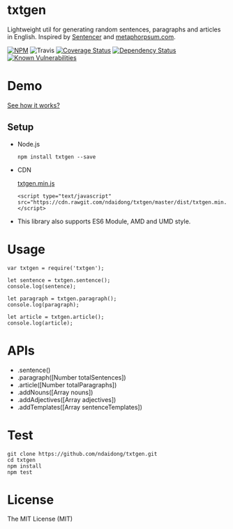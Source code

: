 # txtgen
Lightweight util for generating random sentences, paragraphs and articles in English. Inspired by [Sentencer](https://github.com/kylestetz/Sentencer) and [metaphorpsum.com](http://metaphorpsum.com/).

[![NPM](https://badge.fury.io/js/txtgen.svg)](https://badge.fury.io/js/txtgen)
![Travis](https://travis-ci.org/ndaidong/txtgen.svg?branch=master)
[![Coverage Status](https://coveralls.io/repos/github/ndaidong/txtgen/badge.svg?branch=master&noop)](https://coveralls.io/github/ndaidong/txtgen?branch=master)
[![Dependency Status](https://www.versioneye.com/user/projects/57e8dfb3bd6fa600316f905c/badge.svg?style=flat)](https://www.versioneye.com/user/projects/57e8dfb3bd6fa600316f905c)
[![Known Vulnerabilities](https://snyk.io/test/npm/txtgen/badge.svg)](https://snyk.io/test/npm/txtgen)


# Demo

[See how it works?](http://ndaidong.github.io/txtgen/)


## Setup

- Node.js

  ```
  npm install txtgen --save
  ```

- CDN

  [txtgen.min.js](https://cdn.rawgit.com/ndaidong/txtgen/master/dist/txtgen.min.js)

  ```
  <script type="text/javascript" src="https://cdn.rawgit.com/ndaidong/txtgen/master/dist/txtgen.min.js"></script>
  ```

- This library also supports ES6 Module, AMD and UMD style.


# Usage

```
var txtgen = require('txtgen');

let sentence = txtgen.sentence();
console.log(sentence);

let paragraph = txtgen.paragraph();
console.log(paragraph);

let article = txtgen.article();
console.log(article);
```

# APIs

 - .sentence()
 - .paragraph([Number totalSentences])
 - .article([Number totalParagraphs])
 - .addNouns([Array nouns])
 - .addAdjectives([Array adjectives])
 - .addTemplates([Array sentenceTemplates])

# Test

```
git clone https://github.com/ndaidong/txtgen.git
cd txtgen
npm install
npm test
```

# License

The MIT License (MIT)
